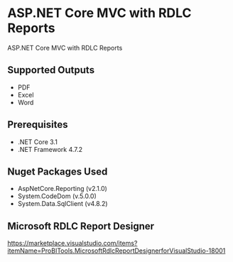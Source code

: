 # ASP.NET Core MVC with RDLC Reports
ASP.NET Core MVC with RDLC Reports

## Supported Outputs
- PDF
- Excel
- Word

## Prerequisites
- .NET Core 3.1
- .NET Framework 4.7.2

## Nuget Packages Used
- AspNetCore.Reporting (v2.1.0)
- System.CodeDom (v.5.0.0)
- System.Data.SqlClient (v4.8.2)

## Microsoft RDLC Report Designer
https://marketplace.visualstudio.com/items?itemName=ProBITools.MicrosoftRdlcReportDesignerforVisualStudio-18001
